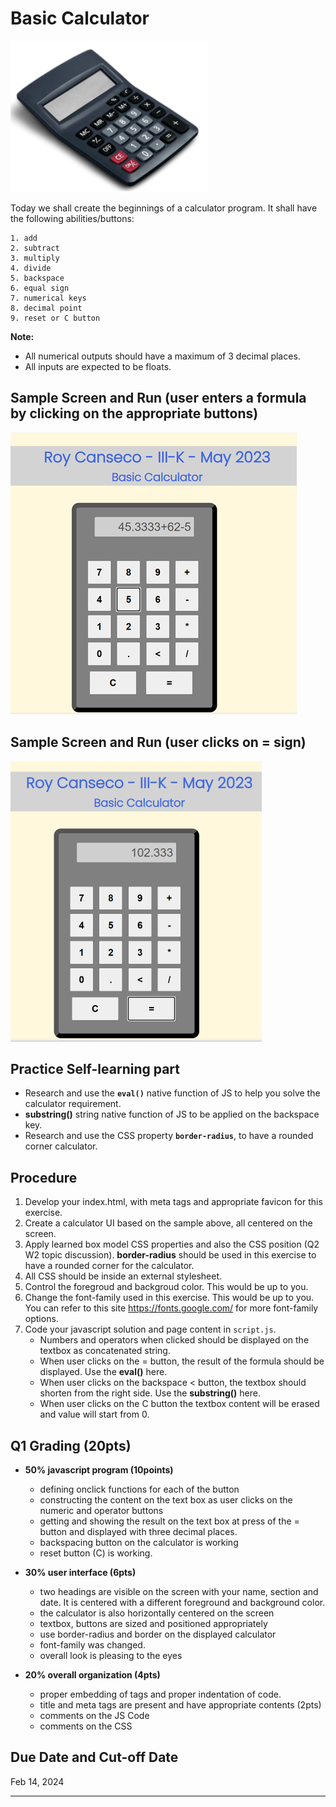 # Basic Calculator

![](images/banner.png)

Today we shall create the beginnings of a calculator program. It shall have the following abilities/buttons:

    1. add
    2. subtract
    3. multiply
    4. divide
    5. backspace
    6. equal sign
    7. numerical keys
    8. decimal point
    9. reset or C button

**Note:** 

* All numerical outputs should have a maximum of 3 decimal places.
* All inputs are expected to be floats.

## Sample Screen and Run (user enters a formula by clicking on the appropriate buttons)

![](images/calculator1.png)

## Sample Screen and Run (user clicks on = sign)

![](images/calculator2.png)

## Practice Self-learning part
 - Research and use the **`eval()`** native function of JS to help you solve the calculator requirement.
 - **substring()** string native function of JS to be applied on the backspace key.
 - Research and use the CSS property **`border-radius`**, to have a rounded corner calculator.

## Procedure
1. Develop your index.html, with meta tags and appropriate favicon for this exercise.
2. Create a calculator UI based on the sample above, all centered on the screen.
3. Apply learned box model CSS properties and also the CSS position (Q2 W2 topic discussion). **border-radius** should be used in this exercise to have a rounded corner for the calculator.
4. All CSS should be inside an external stylesheet.
5. Control the foregroud and backgroud color.  This would be up to you.
6. Change the font-family used in this exercise. This would be up to you.  You can refer to this site https://fonts.google.com/ for more font-family options.
7. Code your javascript solution and page content in `script.js`.
    - Numbers and operators when clicked should be displayed on the textbox as concatenated string.
    - When user clicks on the = button, the result of the formula should be displayed. Use the **eval()** here.
    - When user clicks on the backspace < button, the textbox should shorten from the right side. Use the **substring()** here.
    - When user clicks on the C button the textbox content will be erased and value will start from 0.
 
## Q1 Grading (20pts)
 - **50% javascript program (10points)**
   - defining onclick functions for each of the button
   - constructing the content on the text box as user clicks on the numeric and operator buttons
   - getting and showing the result on the text box at press of the = button and displayed with three decimal places.
   - backspacing button on the calculator is working
   - reset button (C) is working.
     
 - **30% user interface (6pts)**
   - two headings are visible on the screen with your name, section and date.  It is centered with a different foreground and background color.
   - the calculator is also horizontally centered on the screen
   - textbox, buttons are sized and positioned appropriately
   - use border-radius and border on the displayed calculator
   - font-family was changed.
   - overall look is pleasing to the eyes
     
 - **20% overall organization (4pts)**
   - proper embedding of tags and proper indentation of code.
   - title and meta tags are present and have appropriate contents (2pts)
   - comments on the JS Code
   - comments on the CSS


## Due Date and Cut-off Date
Feb 14, 2024 

---
